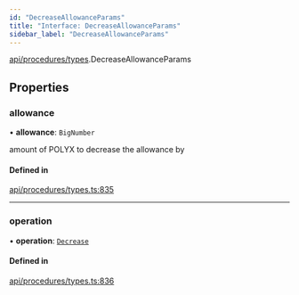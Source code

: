 ```yaml
---
id: "DecreaseAllowanceParams"
title: "Interface: DecreaseAllowanceParams"
sidebar_label: "DecreaseAllowanceParams"
---
```


[api/procedures/types](../../../../../modules/API/Procedures/Types/Types.md).DecreaseAllowanceParams

## Properties

### allowance

• **allowance**: `BigNumber`

amount of POLYX to decrease the allowance by

#### Defined in

[api/procedures/types.ts:835](https://github.com/F-OBrien/polymesh-sdk/blob/012f1745/src/api/procedures/types.ts#L835)

___

### operation

• **operation**: [`Decrease`](../../../../../enums/API/Procedures/Types/AllowanceOperation/AllowanceOperation.md#decrease)

#### Defined in

[api/procedures/types.ts:836](https://github.com/F-OBrien/polymesh-sdk/blob/012f1745/src/api/procedures/types.ts#L836)
